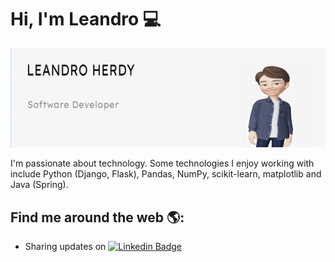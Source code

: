 # Hi, I'm Leandro 💻

<img src="https://github.com/LHerdy/LHerdy/blob/master/banner/img.png?raw=true">  

I'm passionate about technology. Some technologies I enjoy working with include Python (Django, Flask), Pandas, NumPy, scikit-learn, matplotlib and Java (Spring).


## Find me around the web 🌎: 

- Sharing updates on [![Linkedin Badge](https://img.shields.io/badge/-LinkedIn-blue?style=flat-square&logo=Linkedin&logoColor=white&link=https://www.linkedin.com/in/leandroherdy/)](https://www.linkedin.com/in/leandroherdy/)




